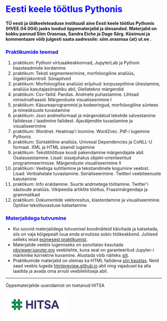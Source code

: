 <h1 style="color:blue"> Eesti keele töötlus Pythonis </h1>  

#### TÜ eesti ja üldkeeleteaduse instituudi aine Eesti keele töötlus Pythonis (HVEE.04.004) jaoks loodud õppematerjalid ja ülesanded. Materjalid on kokku pannud Siim Orasmaa, Sandra Eiche ja Dage Särg. Küsimusi ja kommentaare võib julgesti saata aadressile: siim.orasmaa {at} ut.ee .

<h3 style="color:blue">Praktikumide teemad</h3>

 1. praktikum: Pythoni virtuaalkeskkonnad, JupyterLab ja Pythoni baasteadmiste kordamine
 2. praktikum: Teksti segmenteerimine, morfoloogiline analüüs, õigekirjakontroll. Sõnapilved
 3. praktikum: Morfoloogilise analüüsi erijuhud: korpusepõhine ühestamine, analüüs kasutajasõnastiku abil, Giellatekno märgendid
 4. praktikum: Csv-failid. Pandas. Andmete puhastamine. Lihtsad nimisõnafraasid. Märgenduste visualiseerimine I
 5. praktikum: Käsureaprogrammid ja kodeeringud, morfoloogiline süntees ja nimeüksuste tuvastamine
 6. praktikum: Json andmeformaat ja märgendatud tekstide salvestamine failidesse / laadimine failidest. Ajaväljendite tuvastamine ja visualiseerimine
 7. praktikum: Wordnet. Heatmap'i loomine. Word2vec. Pdf-i lugemine Pythonis
 8. praktikum: Süntaktiline analüüs. Univesal Dependencies ja CoNLL-U formaat. XML ja HTML sisendi lugemine
 9. praktikum: Tekstitöötluse koodi pakendamine märgendajate abil. Osalausestamine. Lisad: sissejuhatus objekt-orienteeritud programmeerimisse. Märgenduste visualiseerimine II
 10. praktikum: Veebiga suhtlemine ja tekstiandmete kogumine veebist. Lisad: Verbiahelate tuvastamine. Serialiseerimine. Twitteri veebiteenuste kasutamine
 11. praktikum: Info eraldamine. Suurte andmetega töötamine. Twitter'i säutsude analüüs. Vikipeedia artiklite töötlus. Fraasimärgendaja ja grammatikad
 12. praktikum: Dokumentide vektoresitus, klasterdamine ja visualiseerimine. Optilise tekstituvastuse katsetamine

<h3 style="color:blue">Materjalidega tutvumine</h3>

 * Kui soovid materjalidega tutvumisel koodinäiteid käivitada ja katsetada, siis on vaja kõigepealt luua enda arvutisse sobiv töökeskkond. Juhised selleks leiad [esimesest praktikumist](Praktikum1/praktikum_1_sissejuhatus.pdf).  
 * Materjalide veebis lugemiseks on soovitatav kasutada [nbviewer.jupyter.org](https://nbviewer.jupyter.org/) veebilehte, kuna seal on garanteeritud Jupyter-i märkmike korrektne kuvamine. Alustada võib näiteks [siit](https://nbviewer.jupyter.org/github/d009/EstNLP/tree/master/).
 * Praktikumide materjalid on olemas ka HTML failidena [siin kaustas](html). Neid saad veebis lugeda [htmlpreview.github.io](https://htmlpreview.github.io) abil ning vajadusel ka alla laadida ja avada oma arvuti veebilehitseja abil. 

---

Õppematerjalide uuendamist on toetanud HITSA

<img src="hitsa_logo.jpg" alt="HITSA logo" style="width:200px;"/>

 